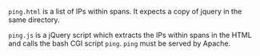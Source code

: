 `ping.html` is a list of IPs within spans. It expects a copy of
jquery in the same directory.

`ping.js` is a jQuery script which extracts the IPs within spans in the
HTML and calls the bash CGI script `ping`.  `ping` must be served by
Apache.
